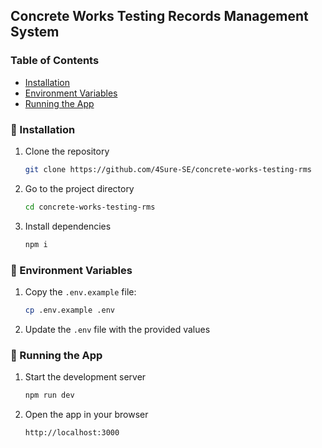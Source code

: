 ## Concrete Works Testing Records Management System

### Table of Contents

- [Installation](#installation)
- [Environment Variables](#environment-variables)
- [Running the App](#running-the-app)

### 🔧 Installation

1. Clone the repository

    ```bash
    git clone https://github.com/4Sure-SE/concrete-works-testing-rms
    ```

2. Go to the project directory

    ```bash
    cd concrete-works-testing-rms
    ```

3. Install dependencies
    ```bash
    npm i
    ```

### 🔑 Environment Variables

1. Copy the `.env.example` file:

    ```bash
    cp .env.example .env
    ```

2. Update the `.env` file with the provided values

### 🚀 Running the App

1. Start the development server

    ```bash
    npm run dev
    ```

2. Open the app in your browser
    ```
    http://localhost:3000
    ```
